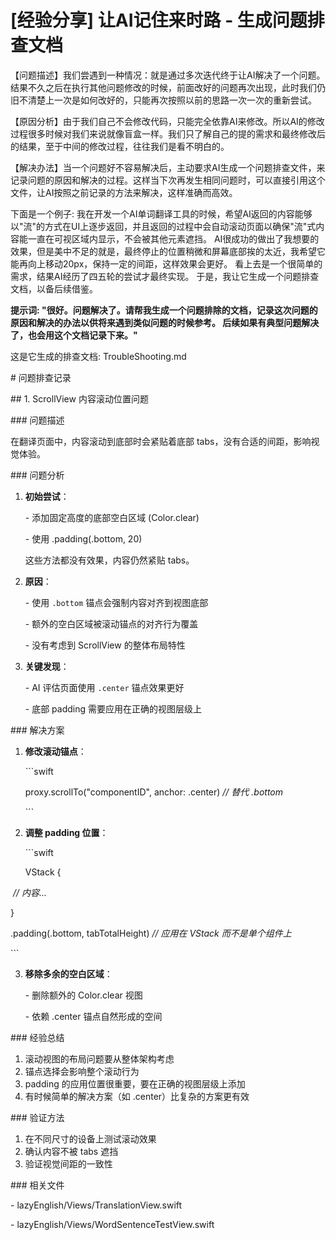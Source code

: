 # [经验分享] 让AI记住来时路 - 生成问题排查文档

【问题描述】我们尝遇到一种情况：就是通过多次迭代终于让AI解决了一个问题。结果不久之后在执行其他问题修改的时候，前面改好的问题再次出现，此时我们仍旧不清楚上一次是如何改好的，只能再次按照以前的思路一次一次的重新尝试。



【原因分析】由于我们自己不会修改代码，只能完全依靠AI来修改。所以AI的修改过程很多时候对我们来说就像盲盒一样。我们只了解自己的提的需求和最终修改后的结果，至于中间的修改过程，往往我们是看不明白的。



【解决办法】当一个问题好不容易解决后，主动要求AI生成一个问题排查文件，来记录问题的原因和解决的过程。这样当下次再发生相同问题时，可以直接引用这个文件，让AI按照之前记录的方法来解决，这样准确而高效。



下面是一个例子: 我在开发一个AI单词翻译工具的时候，希望AI返回的内容能够以"流"的方式在UI上逐步返回，并且返回的过程中会自动滚动页面以确保"流"式内容能一直在可视区域内显示，不会被其他元素遮挡。 AI很成功的做出了我想要的效果，但是美中不足的就是，最终停止的位置稍微和屏幕底部挨的太近，我希望它能再向上移动20px，保持一定的间距，这样效果会更好。 看上去是一个很简单的需求，结果AI经历了四五轮的尝试才最终实现。 于是，我让它生成一个问题排查文档，以备后续借鉴。



**提示词: "很好。问题解决了。请帮我生成一个问题排除的文档，记录这次问题的原因和解决的办法以供将来遇到类似问题的时候参考。 后续如果有典型问题解决了，也会用这个文档记录下来。"**



这是它生成的排查文档: TroubleShooting.md



\# 问题排查记录



\## 1. ScrollView 内容滚动位置问题



\### 问题描述

在翻译页面中，内容滚动到底部时会紧贴着底部 tabs，没有合适的间距，影响视觉体验。



\### 问题分析

1. **初始尝试**：

   \- 添加固定高度的底部空白区域 (Color.clear)

   \- 使用 .padding(.bottom, 20)

   这些方法都没有效果，内容仍然紧贴 tabs。



2. **原因**：

   \- 使用 `.bottom` 锚点会强制内容对齐到视图底部

   \- 额外的空白区域被滚动锚点的对齐行为覆盖

   \- 没有考虑到 ScrollView 的整体布局特性



3. **关键发现**：

   \- AI 评估页面使用 `.center` 锚点效果更好

   \- 底部 padding 需要应用在正确的视图层级上



\### 解决方案

1. **修改滚动锚点**：

   \```swift

   proxy.scrollTo("componentID", anchor: .center)  *// 替代 .bottom*

   \```



2. **调整 padding 位置**：

   \```swift

   VStack {

​       *// 内容...*

   }

   .padding(.bottom, tabTotalHeight)  *// 应用在 VStack 而不是单个组件上*

   \```



3. **移除多余的空白区域**：

   \- 删除额外的 Color.clear 视图

   \- 依赖 .center 锚点自然形成的空间



\### 经验总结

1. 滚动视图的布局问题要从整体架构考虑
2. 锚点选择会影响整个滚动行为
3. padding 的应用位置很重要，要在正确的视图层级上添加
4. 有时候简单的解决方案（如 .center）比复杂的方案更有效



\### 验证方法

1. 在不同尺寸的设备上测试滚动效果
2. 确认内容不被 tabs 遮挡
3. 验证视觉间距的一致性



\### 相关文件

\- lazyEnglish/Views/TranslationView.swift

\- lazyEnglish/Views/WordSentenceTestView.swift 